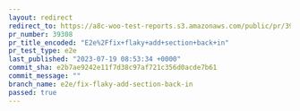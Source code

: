 ```yaml
---
layout: redirect
redirect_to: https://a8c-woo-test-reports.s3.amazonaws.com/public/pr/39308/e2e/index.html
pr_number: 39308
pr_title_encoded: "E2e%2Ffix+flaky+add+section+back+in"
pr_test_type: e2e
last_published: "2023-07-19 08:53:34 +0000"
commit_sha: e2b7ae9242e11f7d38c97af721c356d0acde7b61
commit_message: ""
branch_name: e2e/fix-flaky-add-section-back-in
passed: true
---
```

